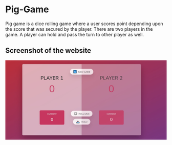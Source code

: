 # Pig-Game

Pig game is a dice rolling game where a user scores point depending upon the score that was secured by the player. There are two players in the game. A player can hold and pass the turn to other player as well. 

## Screenshot of the website
![](images/homepage-PigGame.jpg)
